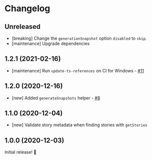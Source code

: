 # Changelog

## Unreleased

- [breaking] Change the `generationSnapshot` option `disabled` to `skip`.
- [maintenance] Upgrade dependencies

## 1.2.1 (2021-02-16)

- [maintenance] Run `update-ts-references` on CI for Windows - [#11](https://github.com/chanzuckerberg/frontend-libs/pull/11)

## 1.2.0 (2020-12-16)

- [new] Added `generateSnapshots` helper - [#8](https://github.com/chanzuckerberg/frontend-libs/pull/8)

## 1.1.0 (2020-12-04)

- [new] Validate story metadata when finding stories with `getStories`

## 1.0.0 (2020-12-03)

Initial release! 🎉
